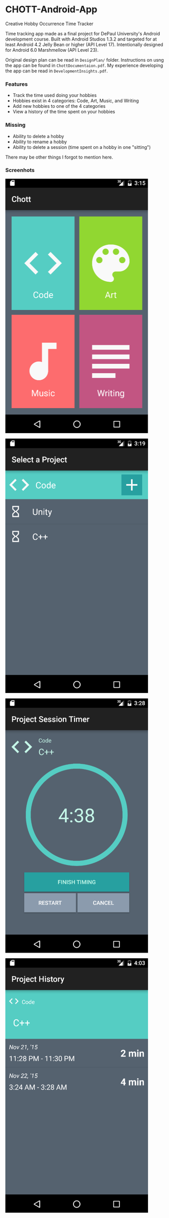 # CHOTT-Android-App
Creative Hobby Occurrence Time Tracker

Time tracking app made as a final project for DePaul University's Android development course. Built with Android Studios 1.3.2 and targeted for at least Android 4.2 Jelly Bean or higher (API Level 17). Intentionally designed for Android 6.0 Marshmellow (API Level 23).

Original design plan can be read in `DesignPlan/` folder. Instructions on usng the app can be found in `ChottDocumentaion.pdf`. My experience developing the app can be read in `DevelopmentInsights.pdf`.

### Features

 - Track the time used doing your hobbies
 - Hobbies exist in 4 categories: Code, Art, Music, and Writing
 - Add new hobbies to one of the 4 categories
 - View a history of the time spent on your hobbies
 
### Missing

 - Ability to delete a hobby
 - Ability to rename a hobby
 - Ability to delete a session (time spent on a hobby in one "sitting")

There may be other things I forgot to mention here.

### Screenhots

![Category Selection Screen](https://github.com/JISyed/CHOTT-Android-App/blob/master/Screenshots/ChottCategorySelection.png)

![Project Selection Screen for Category "Code"](https://github.com/JISyed/CHOTT-Android-App/blob/master/Screenshots/ChottProjectSelectionCode.png)

![Session Timer for Project "C++"](https://github.com/JISyed/CHOTT-Android-App/blob/master/Screenshots/ChottProjectSessionTimer.png)

![Session History Screen for Project "C++"](https://github.com/JISyed/CHOTT-Android-App/blob/master/Screenshots/ChottProjectHistoryAfterNewEntry.png)
